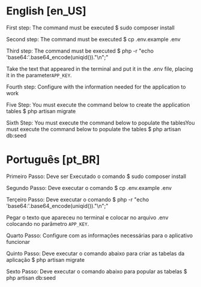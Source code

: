 # English [en_US]

First step: The command must be executed
$ sudo composer install

Second step: The command must be executed
$ cp .env.example .env

Third step: The command must be executed
$ php -r "echo 'base64:'.base64_encode(uniqid()).\"\n\";"

Take the text that appeared in the terminal and put it in the .env file, placing it in the parameter`APP_KEY`.

Fourth step: Configure with the information needed for the application to work

Five Step: You must execute the command below to create the application tables
$ php artisan migrate

Sixth Step: You must execute the command below to populate the tablesYou must execute the command below to populate the tables
$ php artisan db:seed

# Português [pt_BR]

Primeiro Passo: Deve ser Executado o comando
$ sudo composer install

Segundo Passo: Deve executar o comando
$ cp .env.example .env

Terçeiro Passo: Deve executar o comando
$ php -r "echo 'base64:'.base64_encode(uniqid()).\"\n\";"

Pegar o texto que apareceu no terminal e colocar no arquivo .env colocando no parâmetro `APP_KEY`.

Quarto Passo: Configure com as informações necessárias para o aplicativo funcionar 

Quinto Passo: Deve executar o comando abaixo para criar as tabelas da aplicação
$ php artisan migrate

Sexto Passo: Deve executar o comando abaixo para popular as tabelas
$ php artisan db:seed